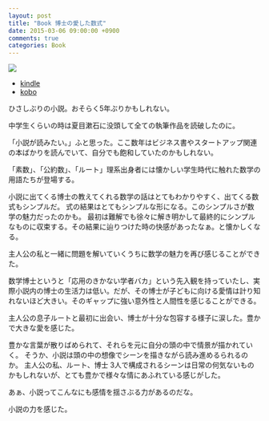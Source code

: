 ```yaml
---
layout: post
title: "Book 博士の愛した数式"
date: 2015-03-06 09:00:00 +0900
comments: true
categories: Book
---
```

<a href="http://www.amazon.co.jp/gp/product/4101215235/ref=as_li_ss_il?ie=UTF8&camp=247&creative=7399&creativeASIN=4101215235&linkCode=as2&tag=dsea-22"><img border="0" src="http://ws-fe.amazon-adsystem.com/widgets/q?_encoding=UTF8&ASIN=4101215235&Format=_SL250_&ID=AsinImage&MarketPlace=JP&ServiceVersion=20070822&WS=1&tag=dsea-22" ></a><img src="http://ir-jp.amazon-adsystem.com/e/ir?t=dsea-22&l=as2&o=9&a=4101215235" width="1" height="1" border="0" alt="" style="border:none !important; margin:0px !important;" />

* <a href="http://www.amazon.co.jp/gp/product/B0096PE362/ref=as_li_ss_tl?ie=UTF8&camp=247&creative=7399&creativeASIN=B0096PE362&linkCode=as2&tag=dsea-22">kindle</a><img src="http://ir-jp.amazon-adsystem.com/e/ir?t=dsea-22&l=as2&o=9&a=B0096PE362" width="1" height="1" border="0" alt="" style="border:none !important; margin:0px !important;" />
* <a href="http://hb.afl.rakuten.co.jp/hgc/1360a562.9a5abdd9.1360a563.41a92e76/?pc=http%3a%2f%2fitem.rakuten.co.jp%2frakutenkobo-ebooks%2f77036d026ab3399e9ef04aa86e62d92d%2f%3fscid%3daf_link_txt&amp;m=http%3a%2f%2fm.rakuten.co.jp%2frakutenkobo-ebooks%2fi%2f11585976%2f" target="_blank">kobo</a>

ひさしぶりの小説。おそらく5年ぶりかもしれない。

中学生くらいの時は夏目漱石に没頭して全ての執筆作品を読破したのに。

「小説が読みたい。」ふと思った。ここ数年はビジネス書やスタートアップ関連の本ばかりを読んでいて、自分でも飽和していたのかもしれない。


「素数」、「公約数」、「ルート」理系出身者には懐かしい学生時代に触れた数学の用語たちが登場する。

小説に出てくる博士の教えてくれる数学の話はとてもわかりやすく、出てくる数式もシンプルだ。
式の結果はとてもシンプルな形になる。このシンプルさが数学の魅力だったのかも。
最初は難解でも徐々に解き明かして最終的にシンプルなものに収束する。その結果に辿りつけた時の快感があったなぁ。と懐かしくなる。

主人公の私と一緒に問題を解いていくうちに数学の魅力を再び感じることができた。

数学博士というと「応用のきかない学者バカ」という先入観を持っていたし、実際小説内の博士の生活力は低い。だが、その博士が子どもに向ける愛情は計り知れないほど大きい。そのギャップに強い意外性と人間性を感じることができる。

主人公の息子ルートと最初に出会い、博士が十分な包容する様子に涙した。豊かで大きな愛を感じた。

豊かな言葉が散りばめられて、それらを元に自分の頭の中で情景が描かれていく。
そうか、小説は頭の中の想像でシーンを描きながら読み進めるられるのか。
主人公の私、ルート、博士 3人で構成されるシーンは日常の何気ないものかもしれないが、とても豊かで様々な情にあふれている感じがした。

あぁ、小説ってこんなにも感情を揺さぶる力があるのだな。

小説の力を感じた。